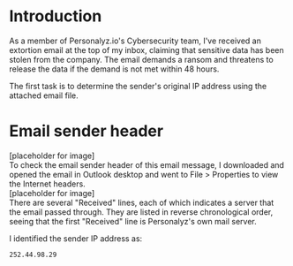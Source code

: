 # Introduction
As a member of Personalyz.io's Cybersecurity team, I've received an extortion email at the top of my inbox, claiming that sensitive data has been stolen from the company. The email demands a ransom and threatens to release the data if the demand is not met within 48 hours.  

The first task is to determine the sender's original IP address using the attached email file.

# Email sender header
[placeholder for image]  
To check the email sender header of this email message, I downloaded and opened the email in Outlook desktop and went to File > Properties to view the Internet headers.  
[placeholder for image]  
There are several "Received" lines, each of which indicates a server that the email passed through. They are listed in reverse chronological order, seeing that the first "Received" line is Personalyz's own mail server.

I identified the sender IP address as: 
```
252.44.98.29
```  

